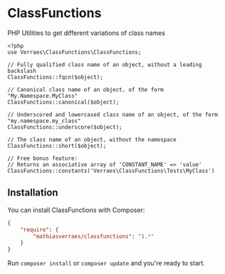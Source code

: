 # ClassFunctions

PHP Utilities to get different variations of class names

```
<?php
use Verraes\ClassFunctions\ClassFunctions;

// Fully qualified class name of an object, without a leading backslash
ClassFunctions::fqcn($object);

// Canonical class name of an object, of the form "My.Namespace.MyClass"
ClassFunctions::canonical($object);

// Underscored and lowercased class name of an object, of the form "my.namespace.my_class"
ClassFunctions::underscore($object);

// The class name of an object, without the namespace
ClassFunctions::short($object);

// Free bonus feature:
// Returns an associative array of 'CONSTANT_NAME' => 'value'
ClassFunctions::constants('Verraes\ClassFunctions\Tests\MyClass')
```

## Installation


You can install ClassFunctions with Composer:

```json
{
    "require": {
        "mathiasverraes/classfunctions": "1.*"
    }
}
```

Run `composer install` or `composer update` and you're ready to start.
